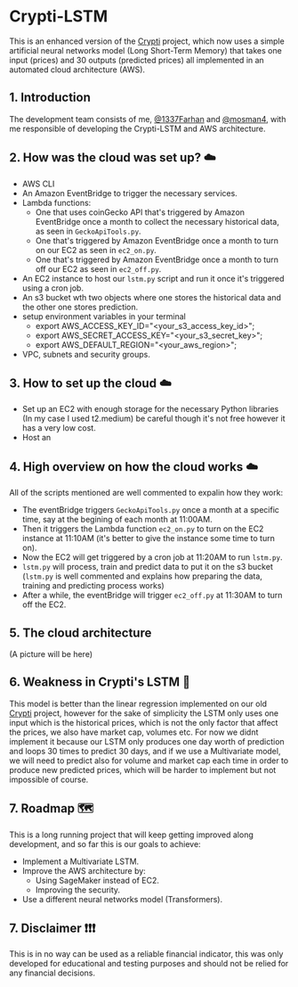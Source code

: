 # Crypti-LSTM 
This is an enhanced version of the [Crypti](https://github.com/1337Farhan/Crypti) project, which now uses a simple artificial neural networks model (Long Short-Term Memory) that takes one input (prices) and 30 outputs (predicted prices) all implemented in an automated cloud architecture (AWS).
## 1. Introduction 
The development team consists of me, [@1337Farhan](https://github.com/1337Farhan) and [@mosman4](https://github.com/mosman4/), with me responsible of developing the Crypti-LSTM and AWS architecture.
## 2. How was the cloud was set up? ☁️
- AWS CLI
- An Amazon EventBridge to trigger the necessary services.
- Lambda functions:
  - One that uses coinGecko API that's triggered by Amazon EventBridge once a month to collect the necessary historical data, as seen in `GeckoApiTools.py`.
  - One that's triggered by Amazon EventBridge once a month to turn on our EC2 as seen in `ec2_on.py`.
  - One that's triggered by Amazon EventBridge once a month to turn off our EC2 as seen in `ec2_off.py`.
- An EC2 instance to host our `lstm.py` script and run it once it's triggered using a cron job.
- An s3 bucket wth two objects where one stores the historical data and the other one stores prediction.
- setup environment variables in your terminal
  - export AWS_ACCESS_KEY_ID="<your_s3_access_key_id>";
  - export AWS_SECRET_ACCESS_KEY="<your_s3_secret_key>";
  - export AWS_DEFAULT_REGION="<your_aws_region>";
- VPC, subnets and security groups.
## 3. How to set up the cloud ☁️
- Set up an EC2 with enough storage for the necessary Python libraries (In my case I used t2.medium) be careful though it's not free however it has a very low cost. 
- Host an 
## 4. High overview on how the cloud works ☁️
All of the scripts mentioned are well commented to expalin how they work:
- The eventBridge triggers `GeckoApiTools.py` once a month at a specific time, say at the begining of each month at 11:00AM.
- Then it triggers the Lambda function `ec2_on.py`  to turn on the EC2 instance at 11:10AM (it's better to give the instance some time to turn on).
- Now the EC2 will get triggered by a cron job at 11:20AM to run `lstm.py`.
- `lstm.py` will process, train and predict data to put it on the s3 bucket (`lstm.py` is well commented and explains how preparing the data, training and predicting process works)
- After a while, the eventBridge will trigger `ec2_off.py` at 11:30AM to turn off the EC2.
## 5. The cloud architecture
(A picture will be here)
## 6. Weakness in Crypti's LSTM 🐛
This model is better than the linear regression implemented on our old [Crypti](https://github.com/1337Farhan/Crypti) project, however for the sake of simplicity the LSTM only uses one input which is the historical prices, which is not the only factor that affect the prices, we also have market cap, volumes etc. For now we didnt implement it because our LSTM only produces one day worth of prediction and loops 30 times to predict 30 days, and if we use a Multivariate model, we will need to predict also for volume and market cap each time in order to produce new predicted prices, which will be harder to implement but not impossible of course.
## 7. Roadmap 🗺️
This is a long running project that will keep getting improved along development, and so far this is our goals to achieve:
- Implement a Multivariate LSTM. 
- Improve the AWS architecture by:
  - Using SageMaker instead of EC2.
  - Improving the security.
- Use a different neural networks model (Transformers).
## 7. Disclaimer ❗❗❗
This is in no way can be used as a reliable financial indicator, this was only developed for educational and testing purposes and should not be relied for any financial decisions.
